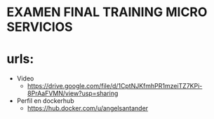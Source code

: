 # EXAMEN FINAL TRAINING MICRO SERVICIOS
# urls:
- Video
    - https://drive.google.com/file/d/1CptNJKfmhPR1mzeiTZ7KPi-8PrAaFVMN/view?usp=sharing
- Perfil en dockerhub
    -  https://hub.docker.com/u/angelsantander

